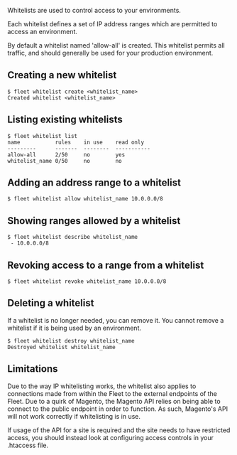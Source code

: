Whitelists are used to control access to your environments.

Each whitelist defines a set of IP address ranges which are permitted to access an environment.

By default a whitelist named 'allow-all' is created. This whitelist permits all traffic, and should generally be used for your production environment.

Creating a new whitelist
----

```
$ fleet whitelist create <whitelist_name>
Created whitelist <whitelist_name>

```

Listing existing whitelists
----

```
$ fleet whitelist list
name           rules    in use    read only
---------      -------  --------  -----------
allow-all      2/50     no        yes
whitelist_name 0/50     no        no
```

Adding an address range to a whitelist
----

```
$ fleet whitelist allow whitelist_name 10.0.0.0/8
```

Showing ranges allowed by a whitelist
----
```
$ fleet whitelist describe whitelist_name
 - 10.0.0.0/8
```

Revoking access to a range from a whitelist
----
```
$ fleet whitelist revoke whitelist_name 10.0.0.0/8
```

Deleting a whitelist
---

If a whitelist is no longer needed, you can remove it. You cannot remove a whitelist if it is being used by an environment.

```
$ fleet whitelist destroy whitelist_name
Destroyed whitelist whitelist_name
```

Limitations
----

Due to the way IP whitelisting works, the whitelist also applies to connections made from within the Fleet to the external endpoints of the Fleet. Due to a quirk of Magento, the Magento API relies on being able to connect to the public endpoint in order to function. As such, Magento's API will not work correctly if whitelisting is in use.

If usage of the API for a site is required and the site needs to have restricted access, you should instead look at configuring access controls in your .htaccess file.
